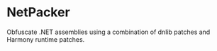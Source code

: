 # NetPacker
Obfuscate .NET assemblies using a combination of dnlib patches and Harmony runtime patches.
